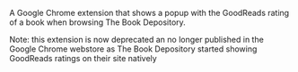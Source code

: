 A Google Chrome extension that shows a popup with the GoodReads rating of a 
book when browsing The Book Depository.

Note: this extension is now deprecated an no longer published in the Google 
Chrome webstore as The Book Depository started showing GoodReads ratings on 
their site natively
